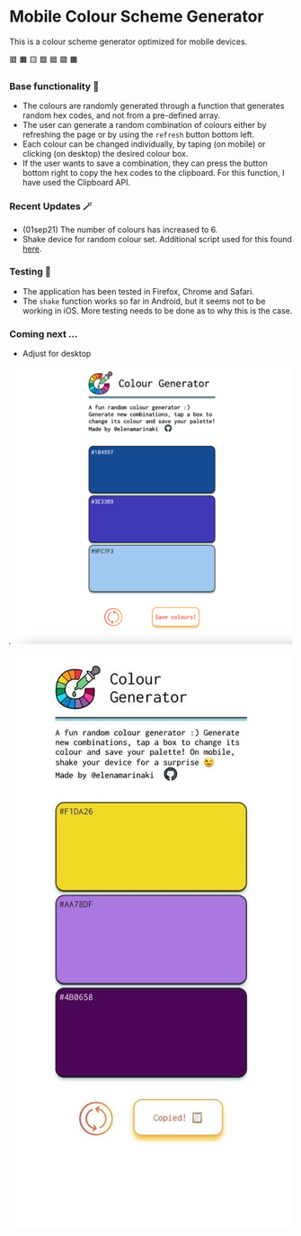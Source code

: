 # Mobile Colour Scheme Generator

This is a colour scheme generator optimized for mobile devices.

:red_square: :orange_square: :yellow_square: :green_square: :blue_square: :purple_square: :brown_square:

### Base functionality 🎨

- The colours are randomly generated through a function that generates random hex codes, and not from a pre-defined array.
- The user can generate a random combination of colours either by refreshing the page or by using the `refresh` button bottom left.
- Each colour can be changed individually, by taping (on mobile) or clicking (on desktop) the desired colour box.
- If the user wants to save a combination, they can press the button bottom right to copy the hex codes to the clipboard. For this function, I have used the Clipboard API.

### Recent Updates 🪄

- (01sep21) The number of colours has increased to 6.
- Shake device for random colour set. Additional script used for this found [here](https://cdn.rawgit.com/alexgibson/shake.js/master/shake.js).

### Testing 🧪

- The application has been tested in Firefox, Chrome and Safari.
- The `shake` function works so far in Android, but it seems not to be working in iOS. More testing needs to be done as to why this is the case.

### Coming next ...

- Adjust for desktop

![Img1](app-screenshots/screen_8.png)

<!-- ![Img2](app-screenshots/screen_7.png) -->

![Img3](app-screenshots/screen_9.jpg)
